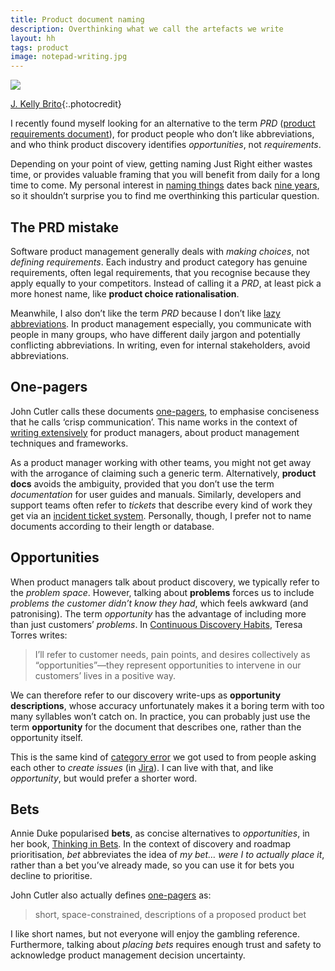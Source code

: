 ```yaml
---
title: Product document naming
description: Overthinking what we call the artefacts we write
layout: hh
tags: product
image: notepad-writing.jpg
---
```


![](notepad-writing.jpg)

[J. Kelly Brito](https://unsplash.com/photos/PeUJyoylfe4){:.photocredit}

I recently found myself looking for an alternative to the term _PRD_
([product requirements document](https://en.wikipedia.org/wiki/Product_requirements_document)),
for product people who don’t like abbreviations, and who think product discovery identifies _opportunities_, 
not _requirements_.

Depending on your point of view, getting naming Just Right either wastes time, 
or provides valuable framing that you will benefit from daily for a long time to come.
My personal interest in [naming things](/tag/naming) dates back [nine years](/presentations/naming),
so it shouldn’t surprise you to find me overthinking this particular question.

## The PRD mistake

Software product management generally deals with _making choices_, not _defining requirements_.
Each industry and product category has genuine requirements, often legal requirements, 
that you recognise because they apply equally to your competitors.
Instead of calling it a _PRD_, at least pick a more honest name, like **product choice rationalisation**.

Meanwhile, I also don’t like the term _PRD_ because I don’t like [lazy abbreviations](abbreviation).
In product management especially, you communicate with people in many groups, 
who have different daily jargon and potentially conflicting abbreviations.
In writing, even for internal stakeholders, avoid abbreviations.

## One-pagers

John Cutler calls these documents
[one-pagers](https://medium.com/@johnpcutler/great-one-pagers-592ebbaf80ec),
to emphasise conciseness that he calls ‘crisp communication’.
This name works in the context of [writing extensively](https://cutlefish.substack.com/archive)
for product managers, about product management techniques and frameworks.

As a product manager working with other teams, 
you might not get away with the arrogance of claiming such a generic term.
Alternatively, **product docs** avoids the ambiguity, 
provided that you don’t use the term _documentation_ for user guides and manuals.
Similarly, developers and support teams often refer to _tickets_ that describe every kind of work they get via an
[incident ticket system](https://en.wikipedia.org/wiki/Issue_tracking_system).
Personally, though, I prefer not to name documents according to their length or database.

## Opportunities

When product managers talk about product discovery, we typically refer to the _problem space_.
However, talking about **problems** forces us to include _problems the customer didn’t know they had_,
which feels awkward (and patronising).
The term _opportunity_ has the advantage of including more than just customers’ _problems_.
In [Continuous Discovery Habits](product-management-books), Teresa Torres writes:

> I’ll refer to customer needs, pain points, and desires collectively as “opportunities”—they represent opportunities to intervene in our customers’ lives in a positive way.

We can therefore refer to our discovery write-ups as **opportunity descriptions**,
whose accuracy unfortunately makes it a boring term with too many syllables won’t catch on.
In practice, you can probably just use the term **opportunity** for the document that describes one, 
rather than the opportunity itself.

This is the same kind of [category error](https://en.wikipedia.org/wiki/Category_mistake)
we got used to from people asking each other to _create issues_ 
(in [Jira](https://support.atlassian.com/jira-software-cloud/docs/what-is-an-issue/)).
I can live with that, and like _opportunity_, but would prefer a shorter word.

## Bets

Annie Duke popularised **bets**, as concise alternatives to _opportunities_, in her book,
[Thinking in Bets](https://www.annieduke.com/books/).
In the context of discovery and roadmap prioritisation, _bet_ abbreviates the idea of 
_my bet… were I to actually place it_, rather than a bet you’ve already made, 
so you can use it for bets you decline to prioritise.

John Cutler also actually defines [one-pagers](https://medium.com/@johnpcutler/great-one-pagers-592ebbaf80ec) as:

> short, space-constrained, descriptions of a proposed product bet

I like short names, but not everyone will enjoy the gambling reference.
Furthermore, talking about _placing bets_ requires enough trust and safety to acknowledge product management decision uncertainty.

